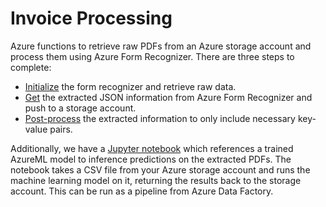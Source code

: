 # Invoice Processing

Azure functions to retrieve raw PDFs from an Azure storage account and process them using Azure Form Recognizer.
There are three steps to complete: 
- [Initialize](initRecognition) the form recognizer and retrieve raw data.
- [Get](getFormRecognizerResults) the extracted JSON information from Azure Form Recognizer and push to a storage account.
- [Post-process](postProcessResults) the extracted information to only include necessary key-value pairs.

Additionally, we have a [Jupyter notebook](AzureML/make_predictions_pipeline_template.ipynb) which references a trained AzureML model to inference predictions on the extracted PDFs. The notebook takes a CSV file from your Azure storage account and runs the machine learning model on it, returning the results back to the storage account. This can be run as a pipeline from Azure Data Factory. 
